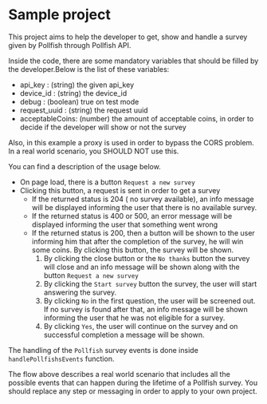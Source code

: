 # Sample project

This project aims to help the developer to get,
show and handle a survey given by Pollfish through Pollfish API.

Inside the code, there are some mandatory variables that should be filled by the developer.Below is the list of these variables:
* api_key : (string) the given api_key
* device_id : (string) the device_id
* debug : (boolean) true on test mode
* request_uuid : (string) the request uuid
* acceptableCoins: (number) the amount of acceptable coins, in order to decide if the developer will show or not the survey

Also, in this example a proxy is used in order to bypass the CORS problem. In a real world scenario, you SHOULD NOT use this.

You can find a description of the usage below.

* On page load, there is a button `Request a new survey`
* Clicking this button, a request is sent in order to get a survey
    - If the returned status is 204 ( no survey available), an info message will be displayed informing the user that there is no available survey.
    - If the returned status is 400 or 500, an error message will be displayed informing the user that something went wrong
    - If the returned status is 200, then a button will be shown to the user informing him that after the completion of the survey, he will win some coins. By clicking this button, the survey will be shown.
        1. By clicking the close button or the `No thanks` button the survey will close and an info message will be shown along with the button `Request a new survey`
        2. By clicking the `Start survey` button the survey, the user will start answering the survey.
        3. By clicking `No` in the first question, the user will be screened out. If no survey is found after that, an info message will be shown informing the user that he was not eligible for a survey.
        4. By clicking `Yes`, the user will continue on the survey and on successful completion a message will be shown.

The handling of the `Pollfish` survey events is done inside ``` handlePollfishsEvents ``` function.


The flow above describes a real world scenario that includes all the possible events that can happen during the lifetime of a Pollfish survey. You should replace any step or messaging in order to apply to your own project.

